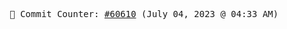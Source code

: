 <p align="center">
    <samp>
        📮 Commit Counter: <a href="https://github.com/Javascript-void0/Javascript-void0/commits/main">#60610</a> (July 04, 2023 @ 04:33 AM)
    </samp>
</p>